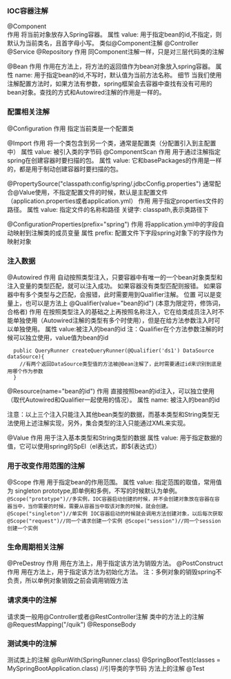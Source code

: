 
### IOC容器注解

@Component   
  作用
    将当前对象放存入Spring容器。
  属性
    value: 用于指定bean的id,不指定，则默认为当前类名，且首字母小写。
  类似@Component注解
@Controller
@Service
@Repository
  作用
    同Component注解一样，只是对三层代码类的注解

@Bean
  作用
    作用在方法上，将方法的返回值作为bean对象放入spring容器。
  属性
    name: 用于指定bean的id,不写时，默认值为当前方法名称。
  细节
    当我们使用注解配置方法时，如果方法有参数，spring框架会去容器中查找有没有可用的bean对象。查找的方式和Autowired注解的作用是一样的。

### 配置相关注解

@Configuration
  作用
    指定当前类是一个配置类

@Import
  作用
    将一个类包含到另一个类，通常是配置类（分配置引入到主配置中）
  属性
    value: 被引入类的字节码
@ComponentScan
  作用
    用于通过注解指定spring在创建容器时要扫描的包。
  属性
    value: 它和basePackages的作用是一样的，都是用于制动创建容器时要扫描的包。

@PropertySource("classpath:config/spring/.jdbcConfig.properties")
  通常配合@Value使用，不指定配置文件的时候，默认是主配置文件（application.properties或者application.yml）
  作用
    用于指定properties文件的路径。
  属性
    value: 指定文件的名称和路径
    关键字: classpath,表示类路径下

@ConfigurationProperties(prefix="spring")
  作用
    将application.yml中的字段自动映射到注解类的成员变量
  属性
    prefix: 配置文件下字段spring对象下的字段作为映射对象


### 注入数据
@Autowired
  作用
    自动按照类型注入，只要容器中有唯一的一个bean对象类型和注入变量的类型匹配，就可以注入成功。
    如果容器没有类型匹配则报错。
    如果容器中有多个类型与之匹配，会报错，此时需要用到Qualifier注解。
  位置
    可以是变量上，也可以是方法上
  @Qualifier(value="bean的id")  (本意为限定符，修饰词，合格者)
  作用
    在按照类型注入的基础之上再按照名称注入，它在给类成员注入时不能单独使用（Autowired注解的类型有多个时使用），但是在给方法参数注入时可以单独使用。
  属性
    value:被注入的bean的id
  注：Qualifier在个方法参数注解的时候可以独立使用，value值为bean的id
  ```
    public QueryRunner createQueryRunner(@Qualifier('ds1') DataSource dataSource){
      //有两个返回DataSource类型值的方法被@Bean注解了，此时需要通过id来识别到底是用哪个作为参数
    }

  ```
@Resource(name="bean的id")
  作用
    直接按照bean的id注入，可以独立使用（取代Autowired和Qualifier一起使用的情况）。
  属性
    name: 被注入的bean的id

  注意：以上三个注入只能注入其他bean类型的数据，而基本类型和String类型无法使用上述注解实现，另外，集合类型的注入只能通过XML来实现。

@Value
  作用
    用于注入基本类型和String类型的数据
  属性
    value: 用于指定数据的值，它可以使用spring的SpEl（el表达式，即${表达式}）


### 用于改变作用范围的注解

@Scope
  作用
    用于指定bean的作用范围。
  属性
    value: 指定范围的取值，常用值为 singleton prototype,即单例和多例，不写的时候默认为单例。
    ```
    @Scope("prototype")//多实例，IOC容器启动创建的时候，并不会创建对象放在容器在容器当中，当你需要的时候，需要从容器当中取该对象的时候，就会创建。
    @Scope("singleton")//单实例 IOC容器启动的时候就会调用方法创建对象，以后每次获取
    @Scope("request")//同一个请求创建一个实例
    @Scope("session")//同一个session创建一个实例
    ```

### 生命周期相关注解
@PreDestroy
  作用
    用在方法上，用于指定该方法为销毁方法。
@PostConstruct
  作用
    用在方法上，用于指定该方法为初始化方法。
注：多例对象的销毁spring不负责，所以单例对象销毁之前会调用销毁方法



### 请求类中的注解
请求类一般用@Controller或者@RestController注解
类中的方法上的注解
@RequestMapping("/quik")
@ResponseBody


### 测试类中的注解
测试类上的注解
@RunWith(SpringRunner.class)
@SpringBootTest(classes = MySpringBootApplication.class) //引导类的字节码
方法上的注解
@Test
